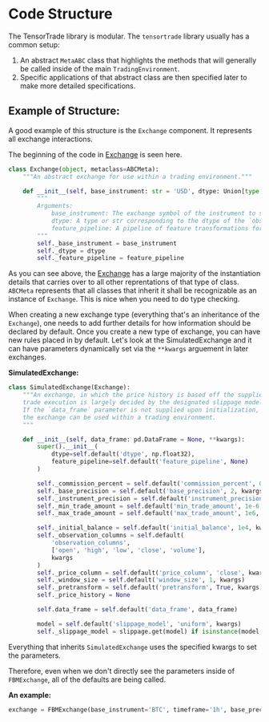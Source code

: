 # Code Structure

The TensorTrade library is modular. The `tensortrade` library usually has a common setup:

1. An abstract `MetaABC` class that highlights the methods that will generally be called inside of the main `TradingEnvironment`.
2. Specific applications of that abstract class are then specified later to make more detailed specifications.

## Example of Structure:

A good example of this structure is the `Exchange` component. It represents all exchange interactions.

The beginning of the code in [Exchange](https://github.com/notadamking/tensortrade/blob/master/tensortrade/exchanges/exchange.py) is seen here.

```py
class Exchange(object, metaclass=ABCMeta):
    """An abstract exchange for use within a trading environment."""

    def __init__(self, base_instrument: str = 'USD', dtype: Union[type, str] = np.float32, feature_pipeline: FeaturePipeline = None):
        """
        Arguments:
            base_instrument: The exchange symbol of the instrument to store/measure value in.
            dtype: A type or str corresponding to the dtype of the `observation_space`.
            feature_pipeline: A pipeline of feature transformations for transforming observations.
        """
        self._base_instrument = base_instrument
        self._dtype = dtype
        self._feature_pipeline = feature_pipeline
```

As you can see above, the [Exchange](https://github.com/notadamking/tensortrade/blob/master/tensortrade/exchanges/exchange.py) has a large majority of the instantiation details that carries over to all other reprentations of that type of class. `ABCMeta` represents that all classes that inherit it shall be recognizable as an instance of `Exchange`. This is nice when you need to do type checking.

When creating a new exchange type (everything that's an inheritance of the `Exchange`), one needs to add further details for how information should be declared by default. Once you create a new type of exchange, you can have new rules placed in by default. Let's look at the SimulatedExchange and it can have parameters dynamically set via the `**kwargs` arguement in later exchanges.

**SimulatedExchange:**

```py
class SimulatedExchange(Exchange):
    """An exchange, in which the price history is based off the supplied data frame and
    trade execution is largely decided by the designated slippage model.
    If the `data_frame` parameter is not supplied upon initialization, it must be set before
    the exchange can be used within a trading environment.
    """

    def __init__(self, data_frame: pd.DataFrame = None, **kwargs):
        super().__init__(
            dtype=self.default('dtype', np.float32),
            feature_pipeline=self.default('feature_pipeline', None)
        )

        self._commission_percent = self.default('commission_percent', 0.3, kwargs)
        self._base_precision = self.default('base_precision', 2, kwargs)
        self._instrument_precision = self.default('instrument_precision', 8, kwargs)
        self._min_trade_amount = self.default('min_trade_amount', 1e-6, kwargs)
        self._max_trade_amount = self.default('max_trade_amount', 1e6, kwargs)

        self._initial_balance = self.default('initial_balance', 1e4, kwargs)
        self._observation_columns = self.default(
            'observation_columns',
            ['open', 'high', 'low', 'close', 'volume'],
            kwargs
        )
        self._price_column = self.default('price_column', 'close', kwargs)
        self._window_size = self.default('window_size', 1, kwargs)
        self._pretransform = self.default('pretransform', True, kwargs)
        self._price_history = None

        self.data_frame = self.default('data_frame', data_frame)

        model = self.default('slippage_model', 'uniform', kwargs)
        self._slippage_model = slippage.get(model) if isinstance(model, str) else model()
```

Everything that inherits `SimulatedExchange` uses the specified kwargs to set the parameters.

Therefore, even when we don't directly see the parameters inside of `FBMExchange`, all of the defaults are being called.

**An example:**

```py
exchange = FBMExchange(base_instrument='BTC', timeframe='1h', base_precision=4) # we're replacing the default base precision.
```
